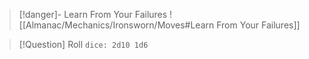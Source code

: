 > [!danger]- Learn From Your Failures
> ![[Almanac/Mechanics/Ironsworn/Moves#Learn From Your Failures]]

> [!Question] Roll
> `dice: 2d10 1d6`